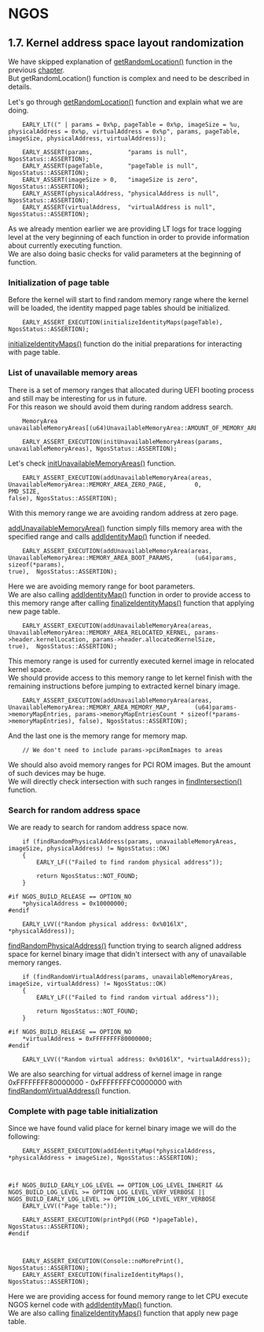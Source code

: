 NGOS
====

1.7. Kernel address space layout randomization
----------------------------------------------

We have skipped explanation of [getRandomLocation()](https://github.com/Gris87/ngos/blob/master/src/os/configure/src/bits64/b_early/main/randomization.cpp#L593) function in the previous [chapter](../6.%20Kernel%20decompression/README.md).<br/>
But getRandomLocation() function is complex and need to be described in details.

Let's go through [getRandomLocation()](https://github.com/Gris87/ngos/blob/master/src/os/configure/src/bits64/b_early/main/randomization.cpp#L593) function and explain what we are doing.

```
    EARLY_LT((" | params = 0x%p, pageTable = 0x%p, imageSize = %u, physicalAddress = 0x%p, virtualAddress = 0x%p", params, pageTable, imageSize, physicalAddress, virtualAddress));

    EARLY_ASSERT(params,          "params is null",          NgosStatus::ASSERTION);
    EARLY_ASSERT(pageTable,       "pageTable is null",       NgosStatus::ASSERTION);
    EARLY_ASSERT(imageSize > 0,   "imageSize is zero",       NgosStatus::ASSERTION);
    EARLY_ASSERT(physicalAddress, "physicalAddress is null", NgosStatus::ASSERTION);
    EARLY_ASSERT(virtualAddress,  "virtualAddress is null",  NgosStatus::ASSERTION);
```

As we already mention earlier we are providing LT logs for trace logging level at the very beginning of each function in order to provide information about currently executing function.<br/>
We are also doing basic checks for valid parameters at the beginning of function.

### Initialization of page table

Before the kernel will start to find random memory range where the kernel will be loaded, the identity mapped page tables should be initialized.

```
    EARLY_ASSERT_EXECUTION(initializeIdentityMaps(pageTable), NgosStatus::ASSERTION);
```

[initializeIdentityMaps()](https://github.com/Gris87/ngos/blob/master/src/os/configure/src/bits64/b_early/other/pagetable/pagetable.cpp#L117) function do the initial preparations for interacting with page table.

### List of unavailable memory areas

There is a set of memory ranges that allocated during UEFI booting process and still may be interesting for us in future.<br/>
For this reason we should avoid them during random address search.

```
    MemoryArea unavailableMemoryAreas[(u64)UnavailableMemoryArea::AMOUNT_OF_MEMORY_AREAS];

    EARLY_ASSERT_EXECUTION(initUnavailableMemoryAreas(params, unavailableMemoryAreas), NgosStatus::ASSERTION);
```

Let's check [initUnavailableMemoryAreas()](https://github.com/Gris87/ngos/blob/master/src/os/configure/src/bits64/b_early/main/randomization.cpp#L194) function.

```
    EARLY_ASSERT_EXECUTION(addUnavailableMemoryArea(areas, UnavailableMemoryArea::MEMORY_AREA_ZERO_PAGE,        0,                             PMD_SIZE,                                                          false), NgosStatus::ASSERTION);
```

With this memory range we are avoiding random address at zero page.

[addUnavailableMemoryArea()](https://github.com/Gris87/ngos/blob/master/src/os/configure/src/bits64/b_early/main/randomization.cpp#L169) function simply fills memory area with the specified range and calls [addIdentityMap()](https://github.com/Gris87/ngos/blob/master/src/os/configure/src/bits64/b_early/other/pagetable/pagetable.cpp#L152) function if needed.

```
    EARLY_ASSERT_EXECUTION(addUnavailableMemoryArea(areas, UnavailableMemoryArea::MEMORY_AREA_BOOT_PARAMS,      (u64)params,                   sizeof(*params),                                                   true),  NgosStatus::ASSERTION);
```

Here we are avoiding memory range for boot parameters.<br/>
We are also calling [addIdentityMap()](https://github.com/Gris87/ngos/blob/master/src/os/configure/src/bits64/b_early/other/pagetable/pagetable.cpp#L152) function in order to provide access to this memory range after calling [finalizeIdentityMaps()](https://github.com/Gris87/ngos/blob/master/src/os/configure/src/bits64/b_early/other/pagetable/pagetable.cpp#L176) function that applying new page table.

```
    EARLY_ASSERT_EXECUTION(addUnavailableMemoryArea(areas, UnavailableMemoryArea::MEMORY_AREA_RELOCATED_KERNEL, params->header.kernelLocation, params->header.allocatedKernelSize,                                true),  NgosStatus::ASSERTION);
```

This memory range is used for currently executed kernel image in relocated kernel space.<br/>
We should provide access to this memory range to let kernel finish with the remaining instructions before jumping to extracted kernel binary image.

```
    EARLY_ASSERT_EXECUTION(addUnavailableMemoryArea(areas, UnavailableMemoryArea::MEMORY_AREA_MEMORY_MAP,       (u64)params->memoryMapEntries, params->memoryMapEntriesCount * sizeof(*params->memoryMapEntries), false), NgosStatus::ASSERTION);
```

And the last one is the memory range for memory map.

```
    // We don't need to include params->pciRomImages to areas
```

We should also avoid memory ranges for PCI ROM images. But the amount of such devices may be huge.<br/>
We will directly check intersection with such ranges in [findIntersection()](https://github.com/Gris87/ngos/blob/master/src/os/configure/src/bits64/b_early/main/randomization.cpp#L246) function.

### Search for random address space

We are ready to search for random address space now.

```
    if (findRandomPhysicalAddress(params, unavailableMemoryAreas, imageSize, physicalAddress) != NgosStatus::OK)
    {
        EARLY_LF(("Failed to find random physical address"));

        return NgosStatus::NOT_FOUND;
    }

#if NGOS_BUILD_RELEASE == OPTION_NO
    *physicalAddress = 0x10000000;
#endif

    EARLY_LVV(("Random physical address: 0x%016lX", *physicalAddress));
```

[findRandomPhysicalAddress()](https://github.com/Gris87/ngos/blob/master/src/os/configure/src/bits64/b_early/main/randomization.cpp#L461) function trying to search aligned address space for kernel binary image that didn't intersect with any of unavailable memory ranges.

```
    if (findRandomVirtualAddress(params, unavailableMemoryAreas, imageSize, virtualAddress) != NgosStatus::OK)
    {
        EARLY_LF(("Failed to find random virtual address"));

        return NgosStatus::NOT_FOUND;
    }

#if NGOS_BUILD_RELEASE == OPTION_NO
    *virtualAddress = 0xFFFFFFFF80000000;
#endif

    EARLY_LVV(("Random virtual address: 0x%016lX", *virtualAddress));
```

We are also searching for virtual address of kernel image in range 0xFFFFFFFF80000000 - 0xFFFFFFFFC0000000 with [findRandomVirtualAddress()](https://github.com/Gris87/ngos/blob/master/src/os/configure/src/bits64/b_early/main/randomization.cpp#L540) function.

### Complete with page table initialization

Since we have found valid place for kernel binary image we will do the following:

```
    EARLY_ASSERT_EXECUTION(addIdentityMap(*physicalAddress, *physicalAddress + imageSize), NgosStatus::ASSERTION);



#if NGOS_BUILD_EARLY_LOG_LEVEL == OPTION_LOG_LEVEL_INHERIT && NGOS_BUILD_LOG_LEVEL >= OPTION_LOG_LEVEL_VERY_VERBOSE || NGOS_BUILD_EARLY_LOG_LEVEL >= OPTION_LOG_LEVEL_VERY_VERBOSE
    EARLY_LVV(("Page table:"));

    EARLY_ASSERT_EXECUTION(printPgd((PGD *)pageTable), NgosStatus::ASSERTION);
#endif



    EARLY_ASSERT_EXECUTION(Console::noMorePrint(), NgosStatus::ASSERTION);
    EARLY_ASSERT_EXECUTION(finalizeIdentityMaps(), NgosStatus::ASSERTION);
```

Here we are providing access for found memory range to let CPU execute NGOS kernel code with [addIdentityMap()](https://github.com/Gris87/ngos/blob/master/src/os/configure/src/bits64/b_early/other/pagetable/pagetable.cpp#L152) function.<br/>
We are also calling [finalizeIdentityMaps()](https://github.com/Gris87/ngos/blob/master/src/os/configure/src/bits64/b_early/other/pagetable/pagetable.cpp#L176) function that apply new page table.
